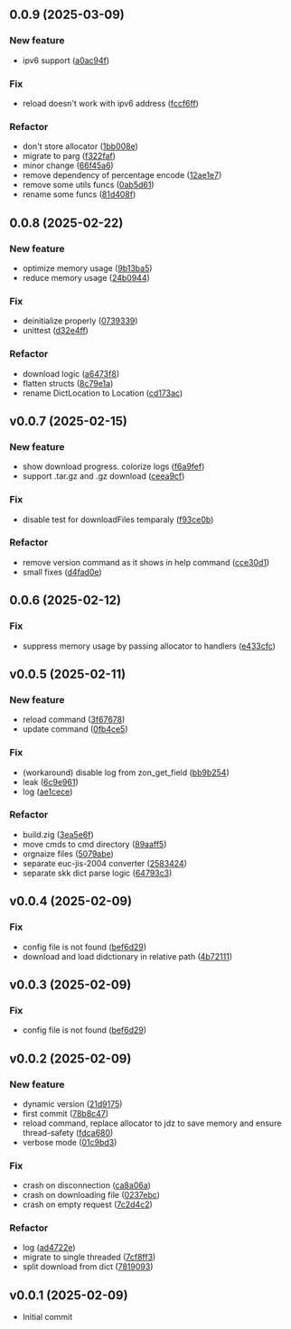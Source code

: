 ## 0.0.9 (2025-03-09)

### New feature

- ipv6 support ([a0ac94f](https://github.com/waynezhang/toyskkserv/commit/a0ac94ff4a88f675284ea1b75b9d6309626cdf05))

### Fix

- reload doesn't work with ipv6 address ([fccf6ff](https://github.com/waynezhang/toyskkserv/commit/fccf6ff808f96f2502f91efedbb4a4ac78de3425))

### Refactor

- don't store allocator ([1bb008e](https://github.com/waynezhang/toyskkserv/commit/1bb008e7693ba23deacaddd1363b4d3426df21ff))
- migrate to parg ([f322faf](https://github.com/waynezhang/toyskkserv/commit/f322faf17c06c0f0809c3f179a5b6bbae074b0c8))
- minor change ([66f45a6](https://github.com/waynezhang/toyskkserv/commit/66f45a6696e4f7c3437be866278557a5ae8d2ea9))
- remove dependency of percentage encode ([12ae1e7](https://github.com/waynezhang/toyskkserv/commit/12ae1e75bd765b8e0c02eb4f356550b57cd73ea4))
- remove some utils funcs ([0ab5d61](https://github.com/waynezhang/toyskkserv/commit/0ab5d611e74447a9f27e0b8dc9edf6581b5a4d0b))
- rename some funcs ([81d408f](https://github.com/waynezhang/toyskkserv/commit/81d408fe4f324069d7060ba8afa3e7a1e67a70ad))


## 0.0.8 (2025-02-22)

### New feature

- optimize memory usage ([9b13ba5](https://github.com/waynezhang/toyskkserv/commit/9b13ba5ddeb47032a2b2a22756a2734aa59922cf))
- reduce memory usage ([24b0944](https://github.com/waynezhang/toyskkserv/commit/24b0944f8c005ca3ff216a190353961749d068b9))

### Fix

- deinitialize properly ([0739339](https://github.com/waynezhang/toyskkserv/commit/0739339a2305ca91d277346b7f019fbadd20967f))
- unittest ([d32e4ff](https://github.com/waynezhang/toyskkserv/commit/d32e4ff2b6d41d3a4ce686893d0991ed99a081cb))

### Refactor

- download logic ([a6473f8](https://github.com/waynezhang/toyskkserv/commit/a6473f8372eeab6e1543875a598cbb7130c7437d))
- flatten structs ([8c79e1a](https://github.com/waynezhang/toyskkserv/commit/8c79e1a9639e526da20698240c0f5f7ce71bb7f0))
- rename DictLocation to Location ([cd173ac](https://github.com/waynezhang/toyskkserv/commit/cd173acda41486d6375985d6d43d7f44710adf29))


## v0.0.7 (2025-02-15)

### New feature

- show download progress. colorize logs ([f6a9fef](https://github.com/waynezhang/toyskkserv/commit/f6a9fef9e0c355a0137afd150ada1780f0a01f5f))
- support .tar.gz and .gz download ([ceea9cf](https://github.com/waynezhang/toyskkserv/commit/ceea9cf4e98585964bb1ce9076b44fc743b644be))

### Fix

- disable test for downloadFiles temparaly ([f93ce0b](https://github.com/waynezhang/toyskkserv/commit/f93ce0b08bc7ae977927640e9dcebfd91ebce473))

### Refactor

- remove version command as it shows in help command ([cce30d1](https://github.com/waynezhang/toyskkserv/commit/cce30d18b77218383bc838132b42c56bfd8a8420))
- small fixes ([d4fad0e](https://github.com/waynezhang/toyskkserv/commit/d4fad0e31e936742b4d299931bc2d48e44be1891))


## 0.0.6 (2025-02-12)

### Fix

- suppress memory usage by passing allocator to handlers ([e433cfc](https://github.com/waynezhang/toyskkserv/commit/e433cfc108d75704d76fccf70e1834fba878cb2f))


## v0.0.5 (2025-02-11)

### New feature

- reload command ([3f67678](https://github.com/waynezhang/toyskkserv/commit/3f67678048d5fefe5e8f5af4dacff62ee0784650))
- update command ([0fb4ce5](https://github.com/waynezhang/toyskkserv/commit/0fb4ce5301623fdaa8f2118ee5f2acee306ffae8))

### Fix

- (workaround) disable log from zon_get_field ([bb9b254](https://github.com/waynezhang/toyskkserv/commit/bb9b254f3e83db3a6bc1758f9bed749dba6eae64))
- leak ([6c9e961](https://github.com/waynezhang/toyskkserv/commit/6c9e96129fd2375e44cacc1034a7383d17d28353))
- log ([ae1cece](https://github.com/waynezhang/toyskkserv/commit/ae1ceced3feab282d2ada678196af3d1483b5ad3))

### Refactor

- build.zig ([3ea5e6f](https://github.com/waynezhang/toyskkserv/commit/3ea5e6f264deb5aaf91a490f173b97755762ea6d))
- move cmds to cmd directory ([89aaff5](https://github.com/waynezhang/toyskkserv/commit/89aaff5742d8c8f184e2e85f4465fc0413eedaf4))
- orgnaize files ([5079abe](https://github.com/waynezhang/toyskkserv/commit/5079abef2241cbc8cc33e176e32b9b43a9b9b877))
- separate euc-jis-2004 converter ([2583424](https://github.com/waynezhang/toyskkserv/commit/2583424c3a245ad6bb085774c81655f0c39df96a))
- separate skk dict parse logic ([64793c3](https://github.com/waynezhang/toyskkserv/commit/64793c37823d9a6630c55e9a3939f4e7a64a0470))


## v0.0.4 (2025-02-09)

### Fix

- config file is not found ([bef6d29](https://github.com/waynezhang/toyskkserv/commit/bef6d29a097c5c5f1794a7f89e7a3b397e77ff08))
- download and load didctionary in relative path ([4b72111](https://github.com/waynezhang/toyskkserv/commit/4b72111a68730697c00e3b48cd8b6a1f0ea387ec))


## v0.0.3 (2025-02-09)

### Fix

- config file is not found ([bef6d29](https://github.com/waynezhang/toyskkserv/commit/bef6d29a097c5c5f1794a7f89e7a3b397e77ff08))


## v0.0.2 (2025-02-09)

### New feature

- dynamic version ([21d9175](https://github.com/waynezhang/toyskkserv/commit/21d91757bd2802564b21b1a2b479f9d568164b3b))
- first commit ([78b8c47](https://github.com/waynezhang/toyskkserv/commit/78b8c47f8734f5147340d4a43005f27018513204))
- reload command, replace allocator to jdz to save memory and ensure thread-safety ([fdca680](https://github.com/waynezhang/toyskkserv/commit/fdca680ca75f3bedcfe3cfd78103da00430f62a7))
- verbose mode ([01c9bd3](https://github.com/waynezhang/toyskkserv/commit/01c9bd330d9a650c6943f7838b1fb502d82e4ce7))

### Fix

- crash on disconnection ([ca8a06a](https://github.com/waynezhang/toyskkserv/commit/ca8a06a6ecbf6b38bd9ac9f49debc7ae9038eb0c))
- crash on downloading file ([0237ebc](https://github.com/waynezhang/toyskkserv/commit/0237ebc06abb57d2d2b0af3a8056704e361ac971))
- crash on empty request ([7c2d4c2](https://github.com/waynezhang/toyskkserv/commit/7c2d4c2fc985d1c17d437d70cffcd1836e8ea1d2))

### Refactor

- log ([ad4722e](https://github.com/waynezhang/toyskkserv/commit/ad4722e8c4fe1b12b72648d2031e305ec94ac1ed))
- migrate to single threaded ([7cf8ff3](https://github.com/waynezhang/toyskkserv/commit/7cf8ff364c649d2305541f215b5c7f9318c48efe))
- split download from dict ([7819093](https://github.com/waynezhang/toyskkserv/commit/78190936558c008ab4e9964fb1b3b154875c025f))


## v0.0.1 (2025-02-09)

- Initial commit
